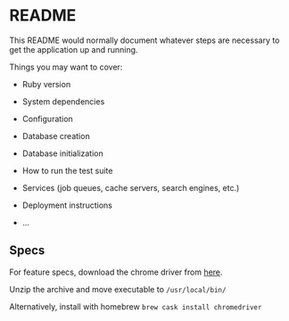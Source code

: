 # README

This README would normally document whatever steps are necessary to get the
application up and running.

Things you may want to cover:

* Ruby version

* System dependencies

* Configuration

* Database creation

* Database initialization

* How to run the test suite

* Services (job queues, cache servers, search engines, etc.)

* Deployment instructions

* ...


## Specs

For feature specs, download the chrome driver from [here](https://chromedriver.chromium.org/home).

Unzip the archive and move executable to `/usr/local/bin/`

Alternatively, install with homebrew `brew cask install chromedriver`
